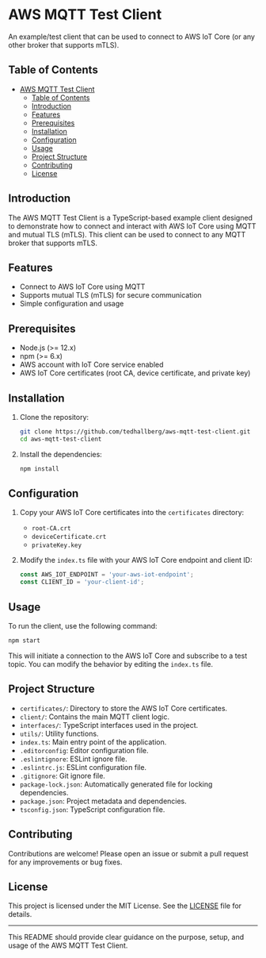 # AWS MQTT Test Client

An example/test client that can be used to connect to AWS IoT Core (or any other broker that supports mTLS).

## Table of Contents
- [AWS MQTT Test Client](#aws-mqtt-test-client)
  - [Table of Contents](#table-of-contents)
  - [Introduction](#introduction)
  - [Features](#features)
  - [Prerequisites](#prerequisites)
  - [Installation](#installation)
  - [Configuration](#configuration)
  - [Usage](#usage)
  - [Project Structure](#project-structure)
  - [Contributing](#contributing)
  - [License](#license)

## Introduction

The AWS MQTT Test Client is a TypeScript-based example client designed to demonstrate how to connect and interact with AWS IoT Core using MQTT and mutual TLS (mTLS). This client can be used to connect to any MQTT broker that supports mTLS.

## Features

- Connect to AWS IoT Core using MQTT
- Supports mutual TLS (mTLS) for secure communication
- Simple configuration and usage

## Prerequisites

- Node.js (>= 12.x)
- npm (>= 6.x)
- AWS account with IoT Core service enabled
- AWS IoT Core certificates (root CA, device certificate, and private key)

## Installation

1. Clone the repository:
   ```bash
   git clone https://github.com/tedhallberg/aws-mqtt-test-client.git
   cd aws-mqtt-test-client
   ```

2. Install the dependencies:
   ```bash
   npm install
   ```

## Configuration

1. Copy your AWS IoT Core certificates into the `certificates` directory:
   - `root-CA.crt`
   - `deviceCertificate.crt`
   - `privateKey.key`

2. Modify the `index.ts` file with your AWS IoT Core endpoint and client ID:
   ```typescript
   const AWS_IOT_ENDPOINT = 'your-aws-iot-endpoint';
   const CLIENT_ID = 'your-client-id';
   ```

## Usage

To run the client, use the following command:
```bash
npm start
```

This will initiate a connection to the AWS IoT Core and subscribe to a test topic. You can modify the behavior by editing the `index.ts` file.

## Project Structure

- `certificates/`: Directory to store the AWS IoT Core certificates.
- `client/`: Contains the main MQTT client logic.
- `interfaces/`: TypeScript interfaces used in the project.
- `utils/`: Utility functions.
- `index.ts`: Main entry point of the application.
- `.editorconfig`: Editor configuration file.
- `.eslintignore`: ESLint ignore file.
- `.eslintrc.js`: ESLint configuration file.
- `.gitignore`: Git ignore file.
- `package-lock.json`: Automatically generated file for locking dependencies.
- `package.json`: Project metadata and dependencies.
- `tsconfig.json`: TypeScript configuration file.

## Contributing

Contributions are welcome! Please open an issue or submit a pull request for any improvements or bug fixes.

## License

This project is licensed under the MIT License. See the [LICENSE](LICENSE) file for details.

---

This README should provide clear guidance on the purpose, setup, and usage of the AWS MQTT Test Client.
